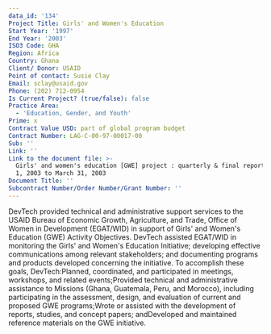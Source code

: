 ```yaml
---
data_id: '134'
Project Title: Girls' and Women's Education
Start Year: '1997'
End Year: '2003'
ISO3 Code: GHA
Region: Africa
Country: Ghana
Client/ Donor: USAID
Point of contact: Susie Clay
Email: sclay@usaid.gov
Phone: (202) 712-0954
Is Current Project? (true/false): false
Practice Area:
  - 'Education, Gender, and Youth'
Prime: x
Contract Value USD: part of global program budget
Contract Number: LAG-C-00-97-00017-00
Sub: ''
Link: ''
Link to the document file: >-
  Girls' and women's education [GWE] project : quarterly & final report, January
  1, 2003 to March 31, 2003
Document Title: ''
Subcontract Number/Order Number/Grant Number: ''
---
```



DevTech provided technical and administrative support services to the USAID Bureau of Economic Growth, Agriculture, and Trade, Office of Women in Development (EGAT/WID) in support of Girls' and Women's Education (GWE) Activity Objectives. DevTech assisted EGAT/WID in monitoring the Girls' and Women's Education Initiative; developing effective communications among relevant stakeholders; and documenting programs and products developed concerning the initiative. To accomplish these goals, DevTech:Planned, coordinated, and participated in meetings, workshops, and related events;Provided technical and administrative assistance to Missions (Ghana, Guatemala, Peru, and Morocco), including participating in the assessment, design, and evaluation of current and proposed GWE programs;Wrote or assisted with the development of reports, studies, and concept papers; andDeveloped and maintained reference materials on the GWE initiative.